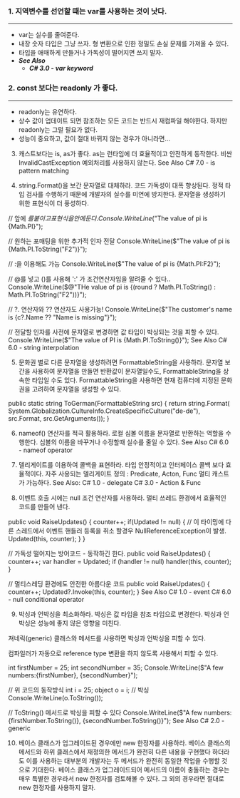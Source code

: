 ### 1. 지역변수를 선언할 때는 var를 사용하는 것이 낫다.
---
- var는 실수를 줄여준다.
- 내장 숫자 타입은 그냥 쓰자. 형 변환으로 인한 정밀도 손실 문제를 가져올 수 있다.
- 타입을 애매하게 만들거나 가독성이 떨어지면 쓰지 말자.
- ***See Also***
    - ***C# 3.0 - var keyword***
‌

### 2. const 보다는 readonly 가 좋다.
---
- readonly는 유연하다.
- 상수 값이 업데이트 되면 참조하는 모든 코드는 반드시 재컴파일 해야한다. 하지만 readonly는 그럴 필요가 없다.
- 성능이 중요하고, 값이 절대 바뀌지 않는 경우가 아니라면…
‌

3. 캐스트보다는 is, as가 좋다.
as는 런타임에 더 효율적이고 안전하게 동작한다.
비싼 InvalidCastException 예외처리를 사용하지 않는다.
See Also
C# 7.0 - is pattern matching
‌

4. string.Format()을 보간 문자열로 대체하라.
코드 가독성이 대폭 향상된다.
정적 타입 검사를 수행하기 때문에 개발자의 실수를 미연에 방지한다.
문자열을 생성하기 위한 표현식이 더 풍성하다.

// 앞에 $를 붙이고 표현식을 {}안에 둔다.
Console.WriteLine($"The value of pi is {Math.PI}");
 
// 원하는 포매팅을 위한 추가적 인자 전달
Console.WriteLine($"The value of pi is {Math.PI.ToString("F2")}");
 
// :을 이용해도 가능
Console.WriteLine($"The value of pi is {Math.PI:F2}");
 
// @를 넣고 ()를 사용해 ':' 가 조건연산자임을 알려줄 수 있다..
Console.WriteLine($@"THe value of pi is {(round ?
    Math.PI.ToString() : Math.PI.ToString("F2"))}");
 
// ?. 연산자와 ?? 연산자도 사용가능!
Console.WriteLine($"The customer's name is {c?.Name ?? "Name is missing"}");
 
// 전달할 인자를 사전에 문자열로 변경하면 값 타입이 박싱되는 것을 피할 수 있다.
Console.WriteLine($"The value of PI is {Math.PI.ToString()}");
See Also
C# 6.0 - string interpolation
‌

5. 문화권 별로 다른 문자열을 생성하려면 FormattableString을 사용하라.
문자열 보간을 사용하여 문자열을 만들면 반환값이 문자열일수도, FormattableString을 상속한 타입일 수도 있다.
FormattableString을 사용하면 현재 컴퓨터에 지정된 문화권을 고려하여 문자열을 생성할 수 있다.

public static string ToGerman(FormattableString src)
{
    return string.Format(
    System.Globalization.CultureInfo.CreateSpecificCulture("de-de"),
    src.Format, src.GetArguments());
}
‌

6. nameof() 연산자를 적극 활용하라.
로컬 심볼 이름을 문자열로 반환하는 역할을 수행한다.
심볼의 이름을 바꾸거나 수정할때 실수를 줄일 수 있다.
See Also
C# 6.0 - nameof operator
‌

7. 델리게이트를 이용하여 콜백을 표현하라.
타입 안정적이고 인터페이스 콜백 보다 효율적이다.
자주 사용되는 델리게이트 정의 : Predicate<T>, Acton<T>, Func<T>
멀티 캐스트가 가능하다.
See Also:
C# 1.0 - delegate
C# 3.0 - Action & Func
‌

8. 이벤트 호출 시에는 null 조건 연산자를 사용하라.
멀티 쓰레드 환경에서 효율적인 코드를 만들어 낸다.

public void RaiseUpdates()
{
    counter++;
    if(Updated != null)
    {
        // 이 타이밍에 다른 스레드에서 이벤트 핸들러 등록을 취소 할경우 NullReferenceException이 발생.
        Updated(this, counter);
    }
}
 
// 가독성 떨어지는 방어코드 - 동작하긴 한다.
public void RaiseUpdates()
{
    counter++;
    var handler = Updated;
    if (handler != null)
        handler(this, counter);
}
 
// 멀티스레딩 환경에도 안전한 아름다운 코드
public void RaiseUpdates()
{
    counter++;
    Updated?.Invoke(this, counter);
}
See Also
C# 1.0 - event
C# 6.0 - null conditional operator
‌

9. 박싱과 언박싱을 최소화하라.
박싱은 값 타입을 참조 타입으로 변경한다.
박싱과 언박싱은 성능에 좋지 않은 영향을 미친다.

져네릭(generic) 클래스와 메서드를 사용하면 박싱과 언박싱을 피할 수 있다.

컴파일러가 자동으로 reference type 변환을 하지 않도록 사용해서 피할 수 있다.

int firstNumber = 25;
int secondNumber = 35;
Console.WriteLine($"A few numbers:{firstNumber}, {secondNumber}");
 
// 위 코드의 동작방식
int i = 25;
object o = i; // 박싱
Console.WriteLine(o.ToString());
 
// ToString() 메서드로 박싱을 피할 수 있다
Console.WriteLine($"A few numbers:{firstNumber.ToString()}, {secondNumber.ToString()}");
See Also
C# 2.0 - generic
‌

10. 베이스 클래스가 업그레이드된 경우에만 new 한정자를 사용하라.
베이스 클래스의 메서드와 하위 클래스에서 재정의한 메서드가 완전히 다른 내용을 구현했다 하더라도 이를 사용하는 대부분의 개발자는 두 메서드가 완전히 동일한 작업을 수행할 것으로 기대한다.
베이스 클래스가 업그레이드되어 메서드의 이름이 충돌하는 경우는 매우 특별한 경우라서 new 한정자를 검토해볼 수 있다. 그 외의 경우라면 절대로 new 한정자를 사용하지 말자.
